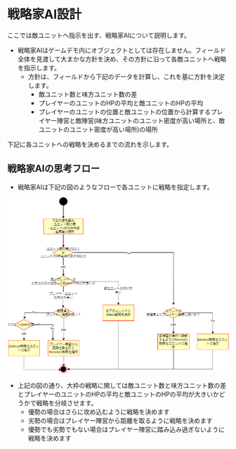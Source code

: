 戦略家AI設計
===================================

ここでは敵ユニットへ指示を出す、戦略家AIについて説明します。  

- 戦略家AIはゲームデモ内にオブジェクトとしては存在しません。フィールド全体を見渡して大まかな方針を決め、その方針に沿って各敵ユニットへ戦略を指示します。
  - 方針は、フィールドから下記のデータを計算し、これを基に方針を決定します。
    - 敵ユニット数と味方ユニット数の差
    - プレイヤーのユニットのHPの平均と敵ユニットのHPの平均
    - プレイヤーのユニットの位置と敵ユニットの位置から計算するプレイヤー陣営と敵陣営(味方ユニットのユニット密度が高い場所と、敵ユニットのユニット密度が高い場所)の場所
    

下記に各ユニットへの戦略を決めるまでの流れを示します。

## 戦略家AIの思考フロー

- 戦略家AIは下記の図のようなフローで各ユニットに戦略を指定します。

![戦略家AIの思考フロー](img/戦略家AIの判断フロー.png)

- 上記の図の通り、大枠の戦略に関しては敵ユニット数と味方ユニット数の差とプレイヤーのユニットのHPの平均と敵ユニットのHPの平均が大きいかどうかで戦略を分岐させます。
  - 優勢の場合はさらに攻め込むように戦略を決めます
  - 劣勢の場合はプレイヤー陣営から距離を取るように戦略を決めます
  - 優勢でも劣勢でもない場合はプレイヤー陣営に踏み込み過ぎないように戦略を決めます
